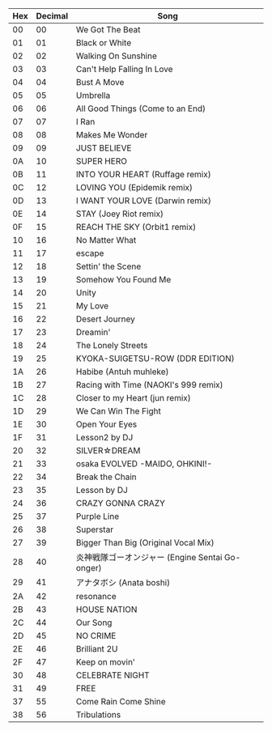 Hex	|	Decimal	|	Song	|
-----	|	-----	|	-----	|
00  	|	00	|	We Got The Beat	|
01  	|	01	|	Black or White	|
02  	|	02	|	Walking On Sunshine	|
03  	|	03	|	Can't Help Falling In Love	|
04  	|	04	|	Bust A Move	|
05  	|	05	| Umbrella  |
06  	|	06	| All Good Things (Come to an End)  |
07  	|	07	| I Ran  |
08  	|	08	| Makes Me Wonder  |
09  	|	09	| JUST BELIEVE  |
0A  	|	10	| SUPER HERO  |
0B  	|	11	| INTO YOUR HEART (Ruffage remix)  |
0C  	|	12	| LOVING YOU (Epidemik remix)  |
0D  	|	13	| I WANT YOUR LOVE (Darwin remix)  |
0E  	|	14	| STAY (Joey Riot remix)  |
0F  	|	15	| REACH THE SKY (Orbit1 remix)  |
10  	|	16	| No Matter What  |
11  	|	17	| escape  |
12  	|	18	| Settin' the Scene  |
13  	|	19	| Somehow You Found Me  |
14  	|	20	| Unity  |
15  	|	21	| My Love  |
16  	|	22	| Desert Journey  |
17  	|	23	| Dreamin'  |
18  	|	24	| The Lonely Streets  |
19  	|	25	| KYOKA-SUIGETSU-ROW (DDR EDITION)  |
1A  	|	26	| Habibe (Antuh muhleke)  |
1B  	|	27	| Racing with Time (NAOKI's 999 remix)  |
1C  	|	28	| Closer to my Heart (jun remix)  |
1D  	|	29	| We Can Win The Fight  |
1E  	|	30	| Open Your Eyes  |
1F  	|	31	| Lesson2 by DJ  |
20  	|	32	| SILVER☆DREAM  |
21  	|	33	| osaka EVOLVED -MAIDO, OHKINI!-  |
22  	|	34	| Break the Chain  |
23  	|	35	| Lesson by DJ  |
24  	|	36	| CRAZY GONNA CRAZY  |
25  	|	37	| Purple Line  |
26  	|	38	| Superstar |
27  	|	39	| Bigger Than Big (Original Vocal Mix)  |
28  	|	40	| 炎神戦隊ゴーオンジャー (Engine Sentai Go-onger)  |
29  	|	41	| アナタボシ (Anata boshi)  |
2A  	|	42	| resonance  |
2B  	|	43	| HOUSE NATION  |
2C  	|	44	| Our Song  |
2D  	|	45	| NO CRIME  |
2E  	|	46	| Brilliant 2U  |
2F  	|	47	| Keep on movin'  |
30  	|	48	| CELEBRATE NIGHT  |
31  	|	49	| FREE  |
37  	|	55	| Come Rain Come Shine  |
38  	|	56	| Tribulations  |
